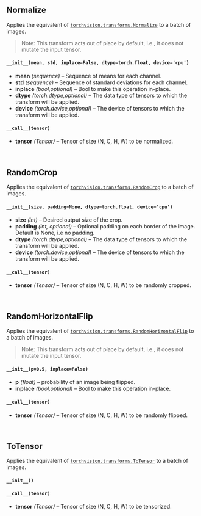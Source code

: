 ## Normalize
Applies the equivalent of [`torchvision.transforms.Normalize`](https://pytorch.org/docs/stable/torchvision/transforms.html#torchvision.transforms.Normalize) to a batch of images.
> Note: This transform acts out of place by default, i.e., it does not mutate the input tensor.
#### `__init__(mean, std, inplace=False, dtype=torch.float, device='cpu')`
* __mean__ _(sequence)_ – Sequence of means for each channel.
* __std__ _(sequence)_ – Sequence of standard deviations for each channel.
* __inplace__ _(bool,optional)_ – Bool to make this operation in-place.
* __dtype__ _(torch.dtype,optional)_ – The data type of tensors to which the transform will be applied.
* __device__ _(torch.device,optional)_ – The device of tensors to which the transform will be applied.
#### `__call__(tensor)`
* __tensor__ _(Tensor)_ – Tensor of size (N, C, H, W) to be normalized.


&nbsp;


## RandomCrop
Applies the equivalent of [`torchvision.transforms.RandomCrop`](https://pytorch.org/docs/stable/torchvision/transforms.html#torchvision.transforms.RandomCrop) to a batch of images.
#### `__init__(size, padding=None, dtype=torch.float, device='cpu')`
* __size__ _(int)_ – Desired output size of the crop.
* __padding__ _(int, optional)_ – Optional padding on each border of the image. Default is None, i.e no padding.
* __dtype__ _(torch.dtype,optional)_ – The data type of tensors to which the transform will be applied.
* __device__ _(torch.device,optional)_ – The device of tensors to which the transform will be applied.
#### `__call__(tensor)`
* __tensor__ _(Tensor)_ – Tensor of size (N, C, H, W) to be randomly cropped.


&nbsp;


## RandomHorizontalFlip
Applies the equivalent of [`torchvision.transforms.RandomHorizontalFlip`](https://pytorch.org/docs/stable/torchvision/transforms.html#torchvision.transforms.RandomHorizontalFlip) to a batch of images.
> Note: This transform acts out of place by default, i.e., it does not mutate the input tensor.
#### `__init__(p=0.5, inplace=False)`
* __p__ _(float)_ – probability of an image being flipped.
* __inplace__ _(bool,optional)_ – Bool to make this operation in-place.
#### `__call__(tensor)`
* __tensor__ _(Tensor)_ – Tensor of size (N, C, H, W) to be randomly flipped.


&nbsp;


## ToTensor
Applies the equivalent of [`torchvision.transforms.ToTensor`](https://pytorch.org/docs/stable/torchvision/transforms.html#torchvision.transforms.ToTensor) to a batch of images.
#### `__init__()`
#### `__call__(tensor)`
* __tensor__ _(Tensor)_ – Tensor of size (N, C, H, W) to be tensorized.
